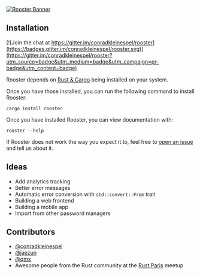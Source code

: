 [![Rooster Banner](http://conradk.com/rooster/images/rooster-banner.png)](http://conradk.com/rooster/)

## Installation

[![Join the chat at https://gitter.im/conradkleinespel/rooster](https://badges.gitter.im/conradkleinespel/rooster.svg)](https://gitter.im/conradkleinespel/rooster?utm_source=badge&utm_medium=badge&utm_campaign=pr-badge&utm_content=badge)

Rooster depends on [Rust & Cargo](https://www.rust-lang.org/downloads.html) being installed on your system.

Once you have those installed, you can run the following command to install Rooster:
```shell
cargo install rooster
```

Once you have installed Rooster, you can view documentation with:
```shell
rooster --help
```

If Rooster does not work the way you expect it to, feel free to
[open an issue](https://github.com/conradkleinespel/rooster/issues/new) and tell us about it.

## Ideas

- Add analytics tracking
- Better error messages
- Automatic error conversion with `std::convert::From` trait
- Building a web frontend
- Building a mobile app
- Import from other password managers

## Contributors

- [@conradkleinespel](https://github.com/conradkleinespel)
- [@jaezun](https://github.com/jaezun)
- [@qmx](https://github.com/qmx)
- Awesome people from the Rust community at the [Rust Paris](http://www.meetup.com/Rust-Paris/) meetup
